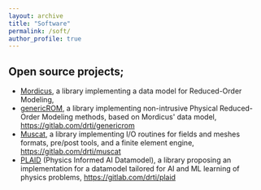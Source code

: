 ```yaml
---
layout: archive
title: "Software"
permalink: /soft/
author_profile: true
---
```


## Open source projects;

* [Mordicus](https://gitlab.com/mor_dicus/mordicus), a library implementing a data model for Reduced-Order Modeling, 
* [genericROM](https://gitlab.com/drti/genericrom), a library implementing non-intrusive Physical Reduced-Order Modeling methods, based on Mordicus' data model, https://gitlab.com/drti/genericrom
* [Muscat](https://gitlab.com/drti/muscat), a library implementing I/O routines for fields and meshes formats, pre/post tools, and a finite element engine, https://gitlab.com/drti/muscat
* [PLAID](https://gitlab.com/drti/plaid) (Physics Informed AI Datamodel), a library proposing an implementation for a datamodel tailored for AI and ML learning of physics problems, https://gitlab.com/drti/plaid




